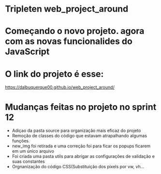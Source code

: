 # Tripleten web_project_around

# Começando o novo projeto. agora com as novas funcionalides do JavaScript

# O link do projeto é esse:

https://dalbuquerque00.github.io/web_project_around/

# Mudanças feitas no projeto no sprint 12

- Adiçao da pasta source para organização mais eficaz do projeto
- Remoção de classes do código que estavam atrapalhando algumas funções.
- new_img foi retirada e uma correção foi para ficar os popups ficarem em um único arquivo
- Foi criada uma pasta utils para abrigar as configurações de validação e suas constantes
- Orgnanização do código CSS(Substituição dos pixels por vw, vh...
